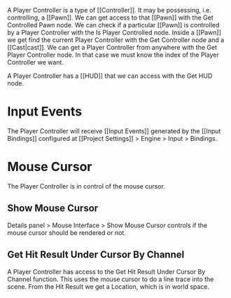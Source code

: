 A Player Controller is a type of [[Controller]].
It may be possessing, i.e. controlling, a [[Pawn]].
We can get access to that [[Pawn]] with the Get Controlled Pawn node.
We can check if a particular [[Pawn]] is controlled by a Player Controller with the Is Player Controlled node.
Inside a [[Pawn]] we get find the current Player Controller with the Get Controller node and a [[Cast|cast]].
We can get a Player Controller from anywhere with the Get Player Controller node.
In that case we must know the index of the Player Controller we want.

A Player Controller has a [[HUD]] that we can access with the Get HUD node.

# Input Events
The Player Controller will receive [[Input Events]] generated by the [[Input Bindings]] configured at [[Project Settings]] > Engine > Input > Bindings.

# Mouse Cursor
The Player Controller is in control of the mouse cursor.

## Show Mouse Cursor
Details panel > Mouse Interface > Show Mouse Cursor controls if the mouse cursor should be rendered or not.

## Get Hit Result Under Cursor By Channel
A Player Controller has access to the Get Hit Result Under Cursor By Channel function.
This uses the mouse cursor to do a line trace into the scene.
From the Hit Result we get a Location, which is in world space.
